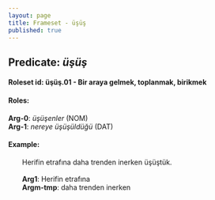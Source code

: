 ```yaml
---
layout: page
title: Frameset - üşüş
published: true
---
```

<h2>Predicate: <i>üşüş</i></h2>
<h4>Roleset id: üşüş.01 - Bir araya gelmek, toplanmak, birikmek<br>
<h4>Roles:</h4>
<b>Arg-0</b>: <i>üşüşenler</i>  (NOM) <br>
<b>Arg-1</b>: <i>nereye üşüşüldüğü</i>  (DAT) <br>
<h4>Example:</h4>
&emsp;&emsp;Herifin etrafına daha trenden inerken üşüştük.<br><br>
&emsp;&emsp;<b>Arg1</b>:  Herifin etrafına<br>
&emsp;&emsp;<b>Argm-tmp</b>:  daha trenden inerken<br>

